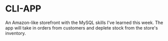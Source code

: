# CLI-APP
An Amazon-like storefront with the MySQL skills I've learned this week. The app will take in orders from customers and deplete stock from the store's inventory. 
